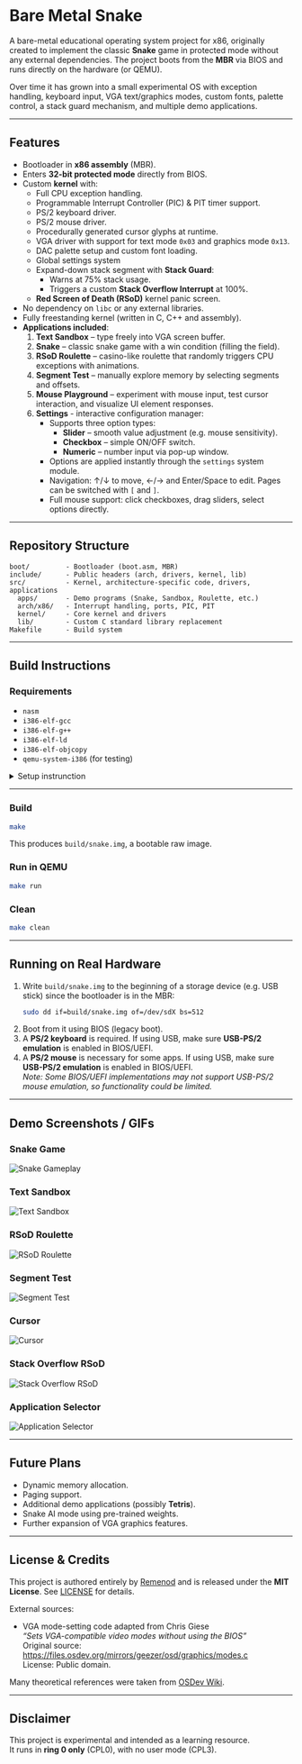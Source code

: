 # Bare Metal Snake

A bare-metal educational operating system project for x86, originally created to implement the classic **Snake** game in protected mode without any external dependencies. The project boots from the **MBR** via BIOS and runs directly on the hardware (or QEMU).  

Over time it has grown into a small experimental OS with exception handling, keyboard input, VGA text/graphics modes, custom fonts, palette control, a stack guard mechanism, and multiple demo applications.

---

## Features

- Bootloader in **x86 assembly** (MBR).
- Enters **32-bit protected mode** directly from BIOS.
- Custom **kernel** with:
  - Full CPU exception handling.
  - Programmable Interrupt Controller (PIC) & PIT timer support.
  - PS/2 keyboard driver.
  - PS/2 mouse driver.
  - Procedurally generated cursor glyphs at runtime.
  - VGA driver with support for text mode `0x03` and graphics mode `0x13`.
  - DAC palette setup and custom font loading.
  - Global settings system
  - Expand-down stack segment with **Stack Guard**:
    - Warns at 75% stack usage.
    - Triggers a custom **Stack Overflow Interrupt** at 100%.
  - **Red Screen of Death (RSoD)** kernel panic screen.
- No dependency on `libc` or any external libraries.
- Fully freestanding kernel (written in C, C++ and assembly).
- **Applications included**:
  1. **Text Sandbox** – type freely into VGA screen buffer.
  2. **Snake** – classic snake game with a win condition (filling the field).
  3. **RSoD Roulette** – casino-like roulette that randomly triggers CPU exceptions with animations.
  4. **Segment Test** – manually explore memory by selecting segments and offsets.
  5. **Mouse Playground** – experiment with mouse input, test cursor interaction, and visualize UI element responses.
  6. **Settings** - interactive configuration manager:
     - Supports three option types:
       - **Slider** – smooth value adjustment (e.g. mouse sensitivity).
       - **Checkbox** – simple ON/OFF switch.
       - **Numeric** – number input via pop-up window.
     - Options are applied instantly through the `settings` system module.
     - Navigation: ↑/↓ to move, ←/→ and Enter/Space to edit. Pages can be switched with `[` and `]`.
     - Full mouse support: click checkboxes, drag sliders, select options directly.

---

## Repository Structure

```
boot/         - Bootloader (boot.asm, MBR)
include/      - Public headers (arch, drivers, kernel, lib)
src/          - Kernel, architecture-specific code, drivers, applications
  apps/       - Demo programs (Snake, Sandbox, Roulette, etc.)
  arch/x86/   - Interrupt handling, ports, PIC, PIT
  kernel/     - Core kernel and drivers
  lib/        - Custom C standard library replacement
Makefile      - Build system
```

---

## Build Instructions

### Requirements
- `nasm`
- `i386-elf-gcc`
- `i386-elf-g++`
- `i386-elf-ld`
- `i386-elf-objcopy`
- `qemu-system-i386` (for testing)

<details><summary>Setup instrunction</summary><div style="margin-left: 40px;">

#### 1. Establish dependencies
```bash
sudo apt update
sudo apt install build-essential bison flex libgmp-dev libmpc-dev libmpfr-dev texinfo
```

#### 2. Build binutils
```bash
cd ~/src
wget https://ftp.gnu.org/gnu/binutils/binutils-2.42.tar.xz
tar -xf binutils-2.42.tar.xz
mkdir -p binutils-build && cd binutils-build
../binutils-2.42/configure --target=i386-elf --prefix=$HOME/opt/cross --with-sysroot --disable-nls --disable-werror
make -j$(nproc)
make install
```

#### 3. Build gcc with g++
```bash
cd ~/src
wget https://ftp.gnu.org/gnu/gcc/gcc-13.2.0/gcc-13.2.0.tar.xz
tar -xf gcc-13.2.0.tar.xz
mkdir -p gcc-build && cd gcc-build
../gcc-13.2.0/configure --target=i386-elf --prefix=$HOME/opt/cross --disable-nls --enable-languages=c,c++ --without-headers
make all-gcc -j$(nproc)
make all-target-libgcc -j$(nproc)
make install-gcc
make install-target-libgcc
```

#### 4. Add to PATH
```bash
echo 'export PATH=$HOME/opt/cross/bin:$PATH' >> ~/.bashrc
source ~/.bashrc
```

#### 5. Check
```bash
i386-elf-gcc --version
i386-elf-g++ --version
i386-elf-ld --version
```

#### 6. Install QEMU and NASM
```bash
sudo apt install nasm qemu-system-i386
```

</div></details>

---

### Build
```bash
make
```

This produces `build/snake.img`, a bootable raw image.

### Run in QEMU
```bash
make run
```

### Clean
```bash
make clean
```

---

## Running on Real Hardware

1. Write `build/snake.img` to the beginning of a storage device (e.g. USB stick) since the bootloader is in the MBR:
   ```bash
   sudo dd if=build/snake.img of=/dev/sdX bs=512
   ```
2. Boot from it using BIOS (legacy boot).
3. A **PS/2 keyboard** is required. If using USB, make sure **USB-PS/2 emulation** is enabled in BIOS/UEFI.
3. A **PS/2 mouse** is necessary for some apps. If using USB, make sure **USB-PS/2 emulation** is enabled in BIOS/UEFI.  
   _Note: Some BIOS/UEFI implementations may not support USB-PS/2 mouse emulation, so functionality could be limited._


---

## Demo Screenshots / GIFs

### Snake Game
![Snake Gameplay](docs/media/snake.gif)

### Text Sandbox
![Text Sandbox](docs/media/text_sandbox.gif)

### RSoD Roulette
![RSoD Roulette](docs/media/roulette.gif)

### Segment Test
![Segment Test](docs/media/segment_test.gif)

### Cursor
![Cursor](docs/media/cursor.gif)

### Stack Overflow RSoD
![Stack Overflow RSoD](docs/media/stack_overflow_rsod.png)

### Application Selector
![Application Selector](docs/media/app_selector.png)

---

## Future Plans

- Dynamic memory allocation.
- Paging support.
- Additional demo applications (possibly **Tetris**).
- Snake AI mode using pre-trained weights.
- Further expansion of VGA graphics features.

---

## License & Credits

This project is authored entirely by [Remenod](https://github.com/Remenod) and is released under the **MIT License**. See [LICENSE](./LICENSE) for details.

External sources:
- VGA mode-setting code adapted from Chris Giese  
  *“Sets VGA-compatible video modes without using the BIOS”*  
  Original source: <https://files.osdev.org/mirrors/geezer/osd/graphics/modes.c>  
  License: Public domain.  

Many theoretical references were taken from [OSDev Wiki](https://wiki.osdev.org).

---

## Disclaimer

This project is experimental and intended as a learning resource.  
It runs in **ring 0 only** (CPL0), with no user mode (CPL3).  